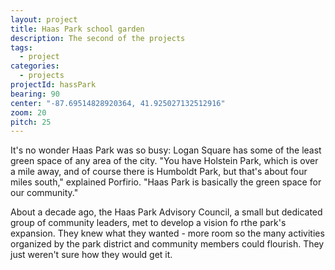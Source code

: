 ```yaml
---
layout: project
title: Haas Park school garden
description: The second of the projects
tags: 
  - project
categories:
  - projects
projectId: hassPark
bearing: 90
center: "-87.69514828920364, 41.925027132512916"
zoom: 20
pitch: 25
---
```


It's no wonder Haas Park was so busy: Logan Square has some of the least green space of any area of the city.  "You have Holstein Park, which is over a mile away, and of course there is Humboldt Park, but that's about four miles south," explained Porfirio.  "Haas Park is basically the green space for our community."

About a decade ago, the Haas Park Advisory Council, a small but dedicated group of community leaders, met to develop a vision fo rthe park's expansion.  They knew what they wanted - more room so the many activities organized by the park district and community members could flourish.  They just weren't sure how they would get it. 